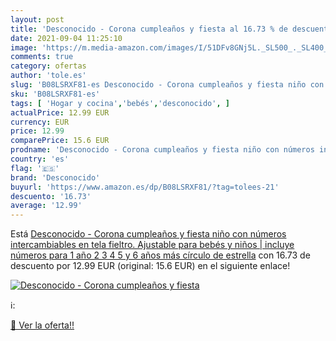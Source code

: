 ```yaml
---
layout: post
title: 'Desconocido - Corona cumpleaños y fiesta al 16.73 % de descuento'
date: 2021-09-04 11:25:10
image: 'https://m.media-amazon.com/images/I/51DFv8GNj5L._SL500_._SL400_.jpg'
comments: true
category: ofertas
author: 'tole.es'
slug: 'B08LSRXF81-es Desconocido - Corona cumpleaños y fiesta niño con números...'
sku: 'B08LSRXF81-es'
tags: [ 'Hogar y cocina','bebés','desconocido', ]
actualPrice: 12.99 EUR
currency: EUR
price: 12.99
comparePrice: 15.6 EUR
prodname: 'Desconocido - Corona cumpleaños y fiesta niño con números intercambiables en tela fieltro. Ajustable para bebés y niños | incluye números para 1 año  2  3  4  5 y 6 años más círculo de estrella'
country: 'es'
flag: '🇪🇸'
brand: 'Desconocido'
buyurl: 'https://www.amazon.es/dp/B08LSRXF81/?tag=tolees-21'
descuento: '16.73'
average: '12.99'
---
```


Está [Desconocido - Corona cumpleaños y fiesta niño con números intercambiables en tela fieltro. Ajustable para bebés y niños | incluye números para 1 año  2  3  4  5 y 6 años más círculo de estrella](https://www.amazon.es/dp/B08LSRXF81/?tag=tolees-21) con 16.73 de descuento por 12.99 EUR (original: 15.6 EUR) en el siguiente enlace!

[![Desconocido - Corona cumpleaños y fiesta](https://m.media-amazon.com/images/I/51DFv8GNj5L._SL500_._SL400_.jpg)](https://www.amazon.es/dp/B08LSRXF81/?tag=tolees-21)

ℹ️:


[🛒 Ver la oferta!!](https://www.amazon.es/dp/B08LSRXF81/?tag=tolees-21)
